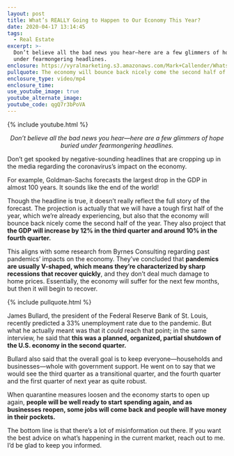 ```yaml
---
layout: post
title: What’s REALLY Going to Happen to Our Economy This Year?
date: 2020-04-17 13:14:45
tags:
  - Real Estate
excerpt: >-
  Don’t believe all the bad news you hear—here are a few glimmers of hope buried
  under fearmongering headlines.
enclosure: https://vyralmarketing.s3.amazonaws.com/Mark+Callender/Whats+REALLY+Going+to+Happen+to+Our+Economy+This+Year_+(1).mp4
pullquote: The economy will bounce back nicely come the second half of the year.
enclosure_type: video/mp4
enclosure_time:
use_youtube_image: true
youtube_alternate_image:
youtube_code: qgQ7r3bPoVA
---
```


{% include youtube.html %}
<p style="text-align: center;"><em>Don’t believe all the bad news you hear—here are a few glimmers of hope buried under fearmongering headlines.</em></p>

Don’t get spooked by negative-sounding headlines that are cropping up in the media regarding the coronavirus’s impact on the economy.

For example, Goldman-Sachs forecasts the largest drop in the GDP in almost 100 years. It sounds like the end of the world\!

Though the headline is true, it doesn’t really reflect the full story of the forecast. The projection is actually that we will have a tough first half of the year, which we’re already experiencing, but also that the economy will bounce back nicely come the second half of the year. They also project that **the GDP will increase by 12% in the third quarter and around 10% in the fourth quarter.**

This aligns with some research from Byrnes Consulting regarding past pandemics’ impacts on the economy. They’ve concluded that **pandemics are usually V-shaped, which means they’re characterized by sharp recessions that recover quickly**, and they don’t deal much damage to home prices. Essentially, the economy will suffer for the next few months, but then it will begin to recover.

{% include pullquote.html %}

James Bullard, the president of the Federal Reserve Bank of St. Louis, recently predicted a 33% unemployment rate due to the pandemic. But what he actually meant was that it *could* reach that point; in the same interview, he said that **this was a planned, organized, partial shutdown of the U.S. economy in the second quarter.**

Bullard also said that the overall goal is to keep everyone—households and businesses—whole with government support. He went on to say that we would see the third quarter as a transitional quarter, and the fourth quarter and the first quarter of next year as quite robust.

When quarantine measures loosen and the economy starts to open up again, **people will be well ready to start spending again, and as businesses reopen, some jobs will come back and people will have money in their pockets.**

The bottom line is that there’s a lot of misinformation out there. If you want the best advice on what’s happening in the current market, reach out to me. I’d be glad to keep you informed.